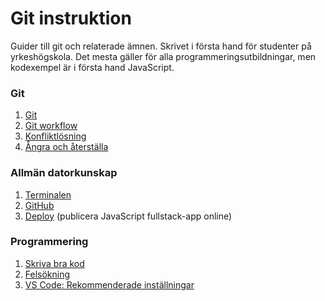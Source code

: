 # Git instruktion
Guider till git och relaterade ämnen. Skrivet i första hand för studenter på yrkeshögskola. Det mesta gäller för alla programmeringsutbildningar, men kodexempel är i första hand JavaScript.

### Git
1. [Git](git.md#git)
1. [Git workflow](git-workflow.md#git)
1. [Konfliktlösning](git-merge.md#git)
1. [Ångra och återställa](git-undo.md#ångra-och-återställa)

### Allmän datorkunskap
1. [Terminalen](terminalen.md#terminalen)
1. [GitHub](github.md#att-arbeta-med-frontend)
1. [Deploy](deploy.md#deploy) (publicera JavaScript fullstack-app online)

### Programmering
1. [Skriva bra kod](write-good-code.md#att-skriva-bra-kod)
1. [Felsökning](find-errors.md#fel-i-koden)
1. [VS Code: Rekommenderade inställningar](vscode-settings.md#vs-code-rekommenderade-inställningar)
